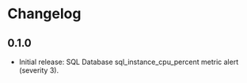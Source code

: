 # Changelog

## 0.1.0

- Initial release: SQL Database sql_instance_cpu_percent metric alert (severity 3).


